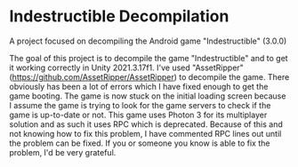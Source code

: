 # Indestructible Decompilation
 A project focused on decompiling the Android game "Indestructible" (3.0.0)

The goal of this project is to decompile the game "Indestructible" and to get it working correctly in Unity 2021.3.17f1.
I've used "AssetRipper" (https://github.com/AssetRipper/AssetRipper) to decompile the game. There obviously has been a lot of errors which I have fixed enough to get the game booting.
The game is now stuck on the initial loading screen because I assume the game is trying to look for the game servers to check if the game is up-to-date or not.
This game uses Photon 3 for its multiplayer solution and as such it uses RPC which is deprecated. Because of this and not knowing how to fix this problem, I have commented RPC lines out until the problem can be fixed.
If you or someone you know is able to fix the problem, I'd be very grateful.